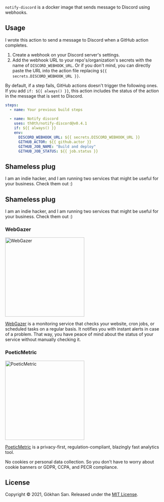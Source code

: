 `notify-discord` is a docker image that sends message to Discord using webhooks.

## Usage

I wrote this action to send a message to Discord when a GitHub action completes.

1. Create a webhook on your Discord server's settings.
1. Add the webhook URL to your repo's/organization's secrets with the name of `DISCORD_WEBHOOK_URL`. Or if you don't mind, you can directly paste the URL into the action file replacing `${{ secrets.DISCORD_WEBHOOK_URL }}`. 

By default, if a step fails, GitHub actions doesn't trigger the following ones. If you add `if: ${{ always() }}`, this action includes the status of the action in the message that is sent to Discord. 

```yaml
steps:
  - name: Your previous build steps
    
  - name: Notify discord
    uses: th0th/notify-discord@v0.4.1
    if: ${{ always() }}
    env:
      DISCORD_WEBHOOK_URL: ${{ secrets.DISCORD_WEBHOOK_URL }}
      GITHUB_ACTOR: ${{ github.actor }}
      GITHUB_JOB_NAME: "Build and deploy"
      GITHUB_JOB_STATUS: ${{ job.status }}
```

## Shameless plug

I am an indie hacker, and I am running two services that might be useful for your business. Check them out :)

## Shameless plug

I am an indie hacker, and I am running two services that might be useful for your business. Check them out :)

### WebGazer

[<img alt="WebGazer" src="https://user-images.githubusercontent.com/698079/162474223-f7e819c4-4421-4715-b8a2-819583550036.png" width="256" />](https://www.webgazer.io/?utm_source=github&utm_campaign=notify-discord-readme)

[WebGazer](https://www.webgazer.io/?utm_source=github&utm_campaign=notify-discord-readme) is a monitoring service that checks your website, cron jobs, or scheduled tasks on a regular basis. It notifies
you with instant alerts in case of a problem. That way, you have peace of mind about the status of your service without
manually checking it.

### PoeticMetric

[<img alt="PoeticMetric" src="https://user-images.githubusercontent.com/698079/162474946-7c4565ba-5097-4a42-8821-d087e6f56a5d.png" width="256" />](https://www.poeticmetric.com/?utm_source=github&utm_campaign=notify-discord-readme)

[PoeticMetric](https://www.poeticmetric.com/?utm_source=github&utm_campaign=notify-discord-readme) is a privacy-first, regulation-compliant, blazingly fast analytics tool.

No cookies or personal data collection. So you don't have to worry about cookie banners or GDPR, CCPA, and PECR compliance.

## License

Copyright © 2021, Gökhan Sarı. Released under the [MIT License](LICENSE).
